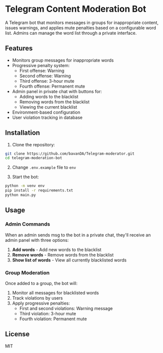 # Telegram Content Moderation Bot

A Telegram bot that monitors messages in groups for inappropriate content, issues warnings, and applies mute penalties based on a configurable word list. Admins can manage the word list through a private interface.

## Features

- Monitors group messages for inappropriate words
- Progressive penalty system:
  - First offense: Warning
  - Second offense: Warning
  - Third offense: 3-hour mute
  - Fourth offense: Permanent mute
- Admin panel in private chat with buttons for:
  - Adding words to the blacklist
  - Removing words from the blacklist
  - Viewing the current blacklist
- Environment-based configuration
- User violation tracking in database

## Installation

1. Clone the repository:
```bash
git clone https://github.com/bavanDA/Telegram-moderator.git
cd telegram-moderation-bot
```
2. Change `.env.example` file to `env`

3. Start the bot:
```bash
python -m venv env
pip install -r requirements.txt
python main.py
```

## Usage

### Admin Commands

When an admin sends msg to the bot in a private chat, they'll receive an admin panel with three options:

1. **Add words** - Add new words to the blacklist
2. **Remove words** - Remove words from the blacklist
3. **Show list of words** - View all currently blacklisted words

### Group Moderation

Once added to a group, the bot will:
1. Monitor all messages for blacklisted words
2. Track violations by users
3. Apply progressive penalties:
   - First and second violations: Warning message
   - Third violation: 3-hour mute
   - Fourth violation: Permanent mute

## License

MIT